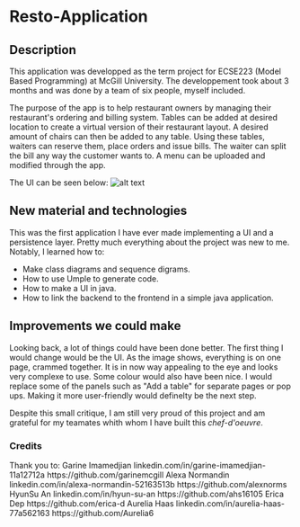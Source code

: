 <h1>Resto-Application</h1>

<h2>Description</h2>
<p> This application was developped as the term project for ECSE223 (Model Based Programming) at McGill University. The developpement took about 3 months and was done by a team of six people, myself included. </p>
<p> The purpose of the app is to help restaurant owners by managing their restaurant's ordering and billing system. Tables can be added at desired location to create a virtual version of their restaurant layout. A desired amount of chairs can then be added to any table. Using these tables, waiters can reserve them, place orders and issue bills. The waiter can split the bill any way the customer wants to. A menu can be uploaded and modified through the app. </p>

The UI can be seen below:
![alt text](https://raw.githubusercontent.com/rog22rz/Resto-Application/master/UI.png)

<h2>New material and technologies</h2>
<p>This was the first application I have ever made implementing a UI and a persistence layer. Pretty much everything about the project was new to me. Notably, I learned how to:
<ul>
  <li>Make class diagrams and sequence digrams.</li>
  <li>How to use Umple to generate code. </li>
  <li>How to make a UI in java. </li>
  <li>How to link the backend to the frontend in a simple java application.</li>
</ul>

</p>

<h2>Improvements we could make</h2>
<p>Looking back, a lot of things could have been done better. The first thing I would change would be the UI. As the image shows, everything is on one page, crammed together. It is in now way appealing to the eye and looks very complexe to use. Some colour would also have been nice. I would replace some of the panels such as "Add a table" for separate pages or pop ups. Making it more user-friendly would definelty be the next step. </p>

<p>Despite this small critique, I am still very proud of this project and am grateful for my teamates whith whom I have built this <i>chef-d'oeuvre</i>.</p>

<h3>Credits</h3>
<p> Thank you to:
  Garine Imamedjian linkedin.com/in/garine-imamedjian-11a12712a https://github.com/garinemcgill
  Alexa Normandin linkedin.com/in/alexa-normandin-52163513b https://github.com/alexnorms
  HyunSu An linkedin.com/in/hyun-su-an  https://github.com/ahs16105
  Erica Dep https://github.com/erica-d
  Aurelia Haas linkedin.com/in/aurelia-haas-77a562163 https://github.com/Aurelia6
</p>
